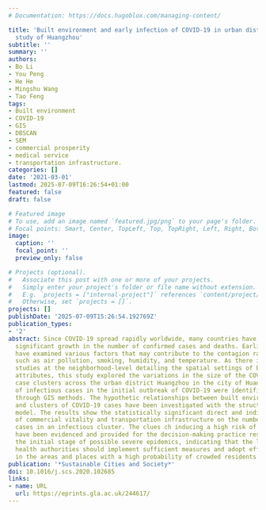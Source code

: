 ```yaml
---
# Documentation: https://docs.hugoblox.com/managing-content/

title: 'Built environment and early infection of COVID-19 in urban districts: a case
  study of Huangzhou'
subtitle: ''
summary: ''
authors:
- Bo Li
- You Peng
- He He
- Mingshu Wang
- Tao Feng
tags:
- Built environment
- COVID-19
- GIS
- DBSCAN
- SEM
- commercial prosperity
- medical service
- transportation infrastructure.
categories: []
date: '2021-03-01'
lastmod: 2025-07-09T16:26:54+01:00
featured: false
draft: false

# Featured image
# To use, add an image named `featured.jpg/png` to your page's folder.
# Focal points: Smart, Center, TopLeft, Top, TopRight, Left, Right, BottomLeft, Bottom, BottomRight.
image:
  caption: ''
  focal_point: ''
  preview_only: false

# Projects (optional).
#   Associate this post with one or more of your projects.
#   Simply enter your project's folder or file name without extension.
#   E.g. `projects = ["internal-project"]` references `content/project/deep-learning/index.md`.
#   Otherwise, set `projects = []`.
projects: []
publishDate: '2025-07-09T15:26:54.192769Z'
publication_types:
- '2'
abstract: Since COVID-19 spread rapidly worldwide, many countries have experienced
  significant growth in the number of confirmed cases and deaths. Earlier studies
  have examined various factors that may contribute to the contagion rate of COVID-19,
  such as air pollution, smoking, humidity, and temperature. As there is a lack of
  studies at the neighborhood-level detailing the spatial settings of built environment
  attributes, this study explored the variations in the size of the COVID-19 confirmed
  case clusters across the urban district Huangzhou in the city of Huanggang. Clusters
  of infectious cases in the initial outbreak of COVID-19 were identified geographically
  through GIS methods. The hypothetic relationships between built environment attributes
  and clusters of COVID-19 cases have been investigated with the structural equation
  model. The results show the statistically significant direct and indirect influences
  of commercial vitality and transportation infrastructure on the number of confirmed
  cases in an infectious cluster. The clues ch inducing a high risk of contagions
  have been evidenced and provided for the decision-making practice responding to
  the initial stage of possible severe epidemics, indicating that the local public
  health authorities should implement sufficient measures and adopt effective interventions
  in the areas and places with a high probability of crowded residents.
publication: '*Sustainable Cities and Society*'
doi: 10.1016/j.scs.2020.102685
links:
- name: URL
  url: https://eprints.gla.ac.uk/244617/
---
```

